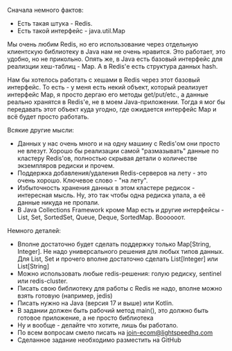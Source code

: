 Сначала немного фактов:
- Есть такая штука - Redis.
- Есть такой интерфейс - java.util.Map

Мы очень любим Redis, но его использование через отдельную клиентскую библиотеку в Java нам не очень нравится. Это работает, это удобно, но не прикольно.
Опять же, в Java есть базовый интерфейс для реализции хеш-таблиц - Map. А в Redis'е есть структура данных hash.

Нам бы хотелось работать с хешами в Redis через этот базовый интерфейс. То есть - у меня есть некий объект, который реализует интерфейс Map, я просто дергаю его методы get/put/etc., а данные реально хранятся в Redis'е, не в моем Java-приложении.
Тогда я мог бы передавать этот объект куда угодно, где ожидается интерфейс Map и всё будет просто работать.

Всякие другие мысли:
- Данных у нас очень много и на одну машину с Redis'ом они просто не влезут. Хорошо бы реализации самой "размазывать" данные по кластеру Redis'ов, полностью скрывая детали о количестве экземпляров редиски и прочем.
- Поддержка добавления/удаления Redis-серверов на лету - это очень хорошо. Ключевое слово - "на лету".
- Избыточность хранения данных в этом кластере редисок - интересная мысль. Ну, это так чтобы одна редиска упала, а её данные никуда не пропали.
- В Java Collections Framework кроме Map есть и другие интерфейсы - List, Set, SortedSet, Queue, Deque, SortedMap. Воооооот.

Немного деталей:
- Вполне достаточно будет сделать поддержку только Map[String, Integer]. Не надо универсального решения для любых типов данных. Для List, Set и прочего вполне достаточно сделать List[Integer] или List[String]
- Можно использовать любые redis-решения: голую редиску, sentinel или redis-cluster. 
- Писать свою библиотеку для работы с Redis не надо, вполне можно взять готовую (например, jedis)
- Писать нужно на Java (версия 17 и выше) или Kotlin.
- В задании должен быть рабочий метод main(), это должно быть готовое приложение, а не просто библиотека
- Ну и вообще - делайте что хотите, лишь бы работало.
- По всем вопросам смело писать на join-ecom@lightspeedhq.com
- Сделанное задание необходимо разместить на GitHub
